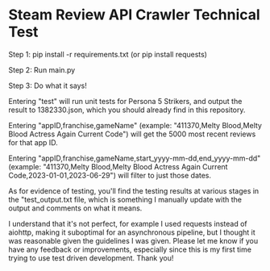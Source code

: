 # Steam Review API Crawler Technical Test

Step 1: pip install -r requirements.txt (or pip install requests)

Step 2: Run main.py

Step 3: Do what it says!

Entering "test" will run unit tests for Persona 5 Strikers, and output the result to 1382330.json, which you should already find in this repository.

Entering "appID,franchise,gameName" (example: "411370,Melty Blood,Melty Blood Actress Again Current Code") will get the 5000 most recent reviews for that app ID.

Entering "appID,franchise,gameName,start_yyyy-mm-dd,end_yyyy-mm-dd" (example: "411370,Melty Blood,Melty Blood Actress Again Current Code,2023-01-01,2023-06-29") will filter to just those dates.

As for evidence of testing, you'll find the testing results at various stages in the "test_output.txt file, which is something I manually update with the output and comments on what it means.

I understand that it's not perfect, for example I used requests instead of aiohttp, making it suboptimal for an asynchronous pipeline, but I thought it was reasonable given the guidelines I was given. Please let me know if you have any feedback or improvements, especially since this is my first time trying to use test driven development. Thank you!
